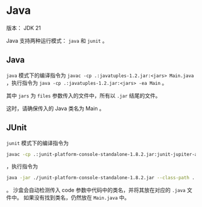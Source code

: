 # Java

版本： JDK 21

Java 支持两种运行模式： `java` 和 `junit` 。

## Java

`java` 模式下的编译指令为 `javac -cp .:javatuples-1.2.jar:<jars> Main.java` ，执行指令为 `java -cp .:javatuples-1.2.jar:<jars> -ea Main` 。

其中 `jars` 为 `files` 参数传入的文件中，所有以 `.jar` 结尾的文件。

这时，请确保传入的 Java 类名为 Main 。

## JUnit

`junit` 模式下的编译指令为 

```bash
javac -cp .:junit-platform-console-standalone-1.8.2.jar:junit-jupiter-api-5.11.0-javadoc.jar:<jars> *.java
```

，执行指令为 

```bash
java -jar ./junit-platform-console-standalone-1.8.2.jar --class-path .:junit-platform-console-standalone-1.8.2.jar:junit-jupiter-api-5.11.0-javadoc.jar:<jars> --scan-class-path
```

。 沙盒会自动检测传入 code 参数中代码中的类名，并将其放在对应的 `.java` 文件中。 如果没有找到类名，仍然放在 `Main.java` 中。
